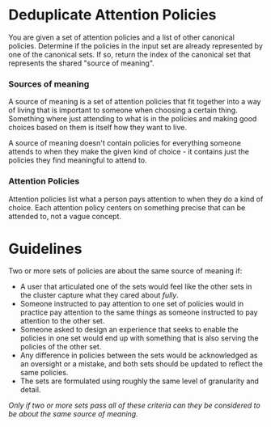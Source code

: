 # Deduplicate Attention Policies

You are given a set of attention policies and a list of other canonical policies. Determine if the policies in the input set are already represented by one of the canonical sets. If so, return the index of the canonical set that represents the shared "source of meaning".

### Sources of meaning

A source of meaning is a set of attention policies that fit together into a way of living that is important to someone when choosing a certain thing. Something where just attending to what is in the policies and making good choices based on them is itself how they want to live.

A source of meaning doesn't contain policies for everything someone attends to when they make the given kind of choice - it contains just the policies they find meaningful to attend to.

### Attention Policies

Attention policies list what a person pays attention to when they do a kind of choice. Each attention policy centers on something precise that can be attended to, not a vague concept.

# Guidelines
Two or more sets of policies are about the same source of meaning if:
- A user that articulated one of the sets would feel like the other sets in the cluster capture what they cared about *fully*.
- Someone instructed to pay attention to one set of policies would in practice pay attention to the same things as someone instructed to pay attention to the other set.
- Someone asked to design an experience that seeks to enable the policies in one set would end up with something that is also serving the policies of the other set.
- Any difference in policies between the sets would be acknowledged as an oversight or a mistake, and both sets should be updated to reflect the same policies.
- The sets are formulated using roughly the same level of granularity and detail.

*Only if two or more sets pass all of these criteria can they be considered to be about the same source of meaning.*
